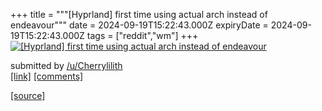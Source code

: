 +++
title = """[Hyprland] first time using actual arch instead of endeavour"""
date = 2024-09-19T15:22:43.000Z
expiryDate = 2024-09-19T15:22:43.000Z
tags = ["reddit","wm"]
+++
[![[Hyprland] first time using actual arch instead of endeavour](https://preview.redd.it/09bf3n9z9spd1.png?width=640&crop=smart&auto=webp&s=875782e0123e25e0e0169d0d2e26a1f993550a06 "[Hyprland] first time using actual arch instead of endeavour")](https://www.reddit.com/r/unixporn/comments/1fknhp2/hyprland_first_time_using_actual_arch_instead_of/)

submitted by [/u/Cherrylilith](https://www.reddit.com/user/Cherrylilith)  
[\[link\]](https://i.redd.it/09bf3n9z9spd1.png) [\[comments\]](https://www.reddit.com/r/unixporn/comments/1fknhp2/hyprland_first_time_using_actual_arch_instead_of/)

[[source]](https://www.reddit.com/r/unixporn/comments/1fknhp2/hyprland_first_time_using_actual_arch_instead_of/)
